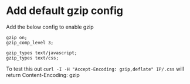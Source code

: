 # Add default gzip config

Add the below config to enable gzip
````
gzip on;
gzip_comp_level 3;

gzip_types text/javascript;
gzip_types text/css;
````

To test this out `curl -I -H "Accept-Encoding: gzip,deflate" IP/.css` will return Content-Encoding: gzip

